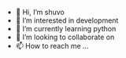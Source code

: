 - 👋 Hi, I’m shuvo
- 👀 I’m interested in development
- 🌱 I’m currently learning python
- 💞️ I’m looking to collaborate on 
- 📫 How to reach me ...

<!---
shuvo9636/shuvo9636 is a ✨ special ✨ repository because its `README.md` (this file) appears on your GitHub profile.
You can click the Preview link to take a look at your changes.
--->
